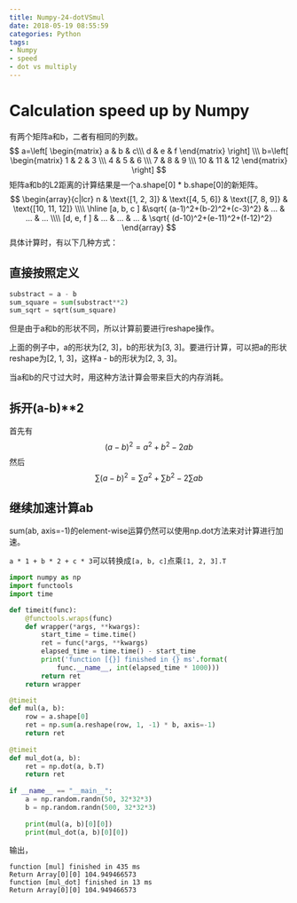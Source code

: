 ```yaml
---
title: Numpy-24-dotVSmul
date: 2018-05-19 08:55:59
categories: Python
tags:
- Numpy
- speed
- dot vs multiply
---
```


# Calculation speed up by Numpy

有两个矩阵a和b，二者有相同的列数。
$$
a=\left[
\begin{matrix}
a & b & c\\\
d & e & f
\end{matrix}
\right]
\\\
b=\left[
\begin{matrix}
1 & 2 & 3 \\\
4 & 5 & 6 \\\
7 & 8 & 9 \\\
10 & 11 & 12 
\end{matrix}
\right]
$$
矩阵a和b的L2距离的计算结果是一个a.shape[0] * b.shape[0]的新矩阵。
$$
\begin{array}{c|lcr}
n & \text{[1, 2, 3]} & \text{[4, 5, 6]} & \text{[7, 8, 9]} & \text{[10, 11, 12]} \\\\
\hline
[a, b, c ]  &\sqrt{ (a-1)^2+(b-2)^2+(c-3)^2} & ... & ... & ... \\\\
[d, e, f ]  & ... & ... & ... & \sqrt{ (d-10)^2+(e-11)^2+(f-12)^2} 
\end{array}
$$
具体计算时，有以下几种方式：

## 直接按照定义

```python
substract = a - b
sum_square = sum(substract**2)
sum_sqrt = sqrt(sum_square)
```

但是由于a和b的形状不同，所以计算前要进行reshape操作。

上面的例子中，a的形状为[2, 3]，b的形状为[3, 3]。要进行计算，可以把a的形状reshape为[2, 1, 3]，这样a - b的形状为[2, 3, 3]。

当a和b的尺寸过大时，用这种方法计算会带来巨大的内存消耗。

## 拆开(a-b)\*\*2

首先有
$$
(a-b)^2 = a^2 + b^2 -2ab
$$
然后
$$
\sum(a-b)^2 = \sum{a^2} + \sum{b^2} -2\sum{ab}
$$

## 继续加速计算ab

sum(ab, axis=-1)的element-wise运算仍然可以使用np.dot方法来对计算进行加速。

`a * 1 + b * 2 + c * 3`可以转换成`[a, b, c]`点乘`[1, 2, 3].T`

```python
import numpy as np
import functools
import time

def timeit(func):
    @functools.wraps(func)
    def wrapper(*args, **kwargs):
        start_time = time.time()
        ret = func(*args, **kwargs)
        elapsed_time = time.time() - start_time
        print('function [{}] finished in {} ms'.format(
            func.__name__, int(elapsed_time * 1000)))
        return ret
    return wrapper

@timeit
def mul(a, b):
    row = a.shape[0]
    ret = np.sum(a.reshape(row, 1, -1) * b, axis=-1)
    return ret
    
@timeit
def mul_dot(a, b):
    ret = np.dot(a, b.T)
    return ret
    
if __name__ == "__main__":
    a = np.random.randn(50, 32*32*3)
    b = np.random.randn(500, 32*32*3)
    
    print(mul(a, b)[0][0])
    print(mul_dot(a, b)[0][0])
```

输出，

```
function [mul] finished in 435 ms
Return Array[0][0] 104.949466573
function [mul_dot] finished in 13 ms
Return Array[0][0] 104.949466573
```


